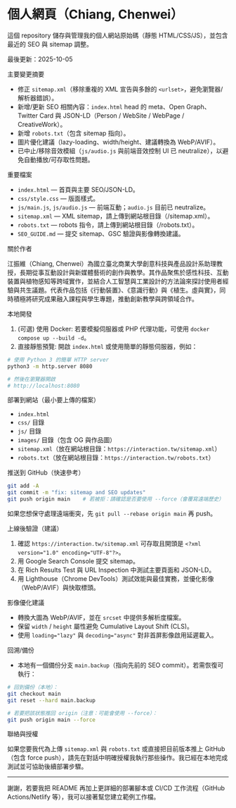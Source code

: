 # 個人網頁（Chiang, Chenwei）

這個 repository 儲存與管理我的個人網站原始碼（靜態 HTML/CSS/JS），並包含最近的 SEO 與 sitemap 調整。

最後更新：2025-10-05

主要變更摘要
- 修正 `sitemap.xml`（移除重複的 XML 宣告與多餘的 `<urlset>`，避免瀏覽器/解析器錯誤）。
- 新增/更新 SEO 相關內容：`index.html` head 的 meta、Open Graph、Twitter Card 與 JSON-LD（Person / WebSite / WebPage / CreativeWork）。
- 新增 `robots.txt`（包含 sitemap 指向）。
- 圖片優化建議（lazy-loading、width/height、建議轉換為 WebP/AVIF）。
- 已中止/移除音效模組（`js/audio.js` 與前端音效控制 UI 已 neutralize），以避免自動播放/可存取性問題。

重要檔案
- `index.html` — 首頁與主要 SEO/JSON-LD。
- `css/style.css` — 版面樣式。
- `js/main.js`, `js/audio.js` — 前端互動；`audio.js` 目前已 neutralize。
- `sitemap.xml` — XML sitemap，請上傳到網站根目錄（/sitemap.xml）。
- `robots.txt` — robots 指令，請上傳到網站根目錄（/robots.txt）。
- `SEO_GUIDE.md` — 提交 sitemap、GSC 驗證與影像轉換建議。

關於作者

江振維（Chiang, Chenwei）為國立臺北商業大學創意科技與產品設計系助理教授，長期從事互動設計與新媒體藝術的創作與教學。其作品聚焦於感性科技、互動裝置與植物感知等跨域實作，並結合人工智慧與工業設計的方法論來探討使用者經驗與共生議題。代表作品包括《行動裝置》、《意識行動》與《植生。虛與實》，同時積極將研究成果融入課程與學生專題，推動創新教學與跨領域合作。

本地開發

1. (可選) 使用 Docker: 若要模擬伺服器或 PHP 代理功能，可使用 `docker compose up --build -d`。
2. 直接靜態預覽: 開啟 `index.html` 或使用簡單的靜態伺服器，例如：

```bash
# 使用 Python 3 的簡單 HTTP server
python3 -m http.server 8080

# 然後在瀏覽器開啟
# http://localhost:8080
```

部署到網站（最小要上傳的檔案）

- `index.html`
- `css/` 目錄
- `js/` 目錄
- `images/` 目錄（包含 OG 與作品圖）
- `sitemap.xml`（放在網站根目錄：`https://interaction.tw/sitemap.xml`）
- `robots.txt`（放在網站根目錄：`https://interaction.tw/robots.txt`）

推送到 GitHub（快速參考）

```bash
git add -A
git commit -m "fix: sitemap and SEO updates"
git push origin main    # 若被拒：請確認是否要使用 --force（會覆寫遠端歷史）
```

如果您想保守處理遠端衝突，先 `git pull --rebase origin main` 再 push。

上線後驗證（建議）

1. 確認 `https://interaction.tw/sitemap.xml` 可存取且開頭是 `<?xml version="1.0" encoding="UTF-8"?>`。
2. 用 Google Search Console 提交 sitemap。  
3. 在 Rich Results Test 與 URL Inspection 中測試主要頁面和 JSON-LD。  
4. 用 Lighthouse（Chrome DevTools）測試效能與最佳實務，並優化影像（WebP/AVIF）與快取標頭。

影像優化建議
- 轉換大圖為 WebP/AVIF，並在 `srcset` 中提供多解析度檔案。  
- 保留 `width` / `height` 屬性避免 Cumulative Layout Shift (CLS)。  
- 使用 `loading="lazy"` 與 `decoding="async"` 對非首屏影像啟用延遲載入。

回溯/備份

- 本地有一個備份分支 `main.backup`（指向先前的 SEO commit）。若需恢復可執行：

```bash
# 回到備份（本地）：
git checkout main
git reset --hard main.backup

# 若要把該狀態推回 origin（注意：可能會使用 --force）：
git push origin main --force
```

聯絡與授權

如果您要我代為上傳 `sitemap.xml` 與 `robots.txt` 或直接把目前版本推上 GitHub（包含 force push），請先在對話中明確授權我執行那些操作。我已經在本地完成測試並可協助後續部署步驟。

---

謝謝，若要我把 README 再加上更詳細的部署腳本或 CI/CD 工作流程（GitHub Actions/Netlify 等），我可以接著幫您建立範例工作檔。
